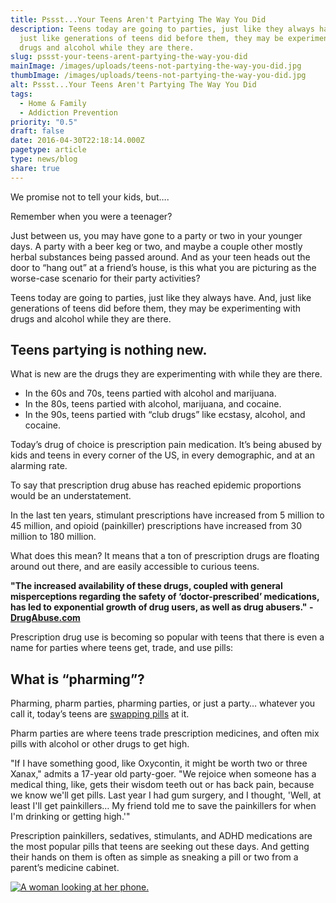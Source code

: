 ```yaml
---
title: Pssst...Your Teens Aren't Partying The Way You Did
description: Teens today are going to parties, just like they always have. And,
  just like generations of teens did before them, they may be experimenting with
  drugs and alcohol while they are there.
slug: pssst-your-teens-arent-partying-the-way-you-did
mainImage: /images/uploads/teens-not-partying-the-way-you-did.jpg
thumbImage: /images/uploads/teens-not-partying-the-way-you-did.jpg
alt: Pssst...Your Teens Aren't Partying The Way You Did
tags:
  - Home & Family
  - Addiction Prevention
priority: "0.5"
draft: false
date: 2016-04-30T22:18:14.000Z
pagetype: article
type: news/blog
share: true
---
```

We promise not to tell your kids, but….

Remember when you were a teenager?

Just between us, you may have gone to a party or two in your younger days. A party with a beer keg or two, and maybe a couple other mostly herbal substances being passed around. And as your teen heads out the door to “hang out” at a friend’s house, is this what you are picturing as the worse-case scenario for their party activities?

Teens today are going to parties, just like they always have. And, just like generations of teens did before them, they may be experimenting with drugs and alcohol while they are there.

## Teens partying is nothing new.

What is new are the drugs they are experimenting with while they are there.

* In the 60s and 70s, teens partied with alcohol and marijuana.
* In the 80s, teens partied with alcohol, marijuana, and cocaine.
* In the 90s, teens partied with “club drugs” like ecstasy, alcohol, and cocaine.

Today’s drug of choice is prescription pain medication. It’s being abused by kids and teens in every corner of the US, in every demographic, and at an alarming rate.

To say that prescription drug abuse has reached epidemic proportions would be an understatement.

In the last ten years, stimulant prescriptions have increased from 5 million to 45 million, and opioid (painkiller) prescriptions have increased from 30 million to 180 million.

What does this mean? It means that a ton of prescription drugs are floating around out there, and are easily accessible to curious teens.

**"The increased availability of these drugs, coupled with general misperceptions regarding the safety of ‘doctor-prescribed’ medications, has led to exponential growth of drug users, as well as drug abusers." - [DrugAbuse.com](https://drugabuse.com/)**

Prescription drug use is becoming so popular with teens that there is even a name for parties where teens get, trade, and use pills:

## What is “pharming”?

Pharming, pharm parties, pharming parties, or just a party… whatever you call it, today’s teens are [swapping pills](https://drugfree.org/drug-and-alcohol-news/) at it.

Pharm parties are where teens trade prescription medicines, and often mix pills with alcohol or other drugs to get high.

"If I have something good, like Oxycontin, it might be worth two or three Xanax," admits a 17-year old party-goer. "We rejoice when someone has a medical thing, like, gets their wisdom teeth out or has back pain, because we know we'll get pills. Last year I had gum surgery, and I thought, 'Well, at least I'll get painkillers… My friend told me to save the painkillers for when I'm drinking or getting high.'"

Prescription painkillers, sedatives, stimulants, and ADHD medications are the most popular pills that teens are seeking out these days. And getting their hands on them is often as simple as sneaking a pill or two from a parent’s medicine cabinet.

[![A woman looking at her phone.](/images/uploads/rxguardian-well-rx-graphic.jpg "Save up to 80 percent on prescription drugs.")](https://www.wellrx.com/rx-discount-card/enroll/?invitecode=SaferLock%20&utm_source=SaferLock%20&utm_medium=affiliate&utm_campaign=%3cblogs%3E "WellRx Link")